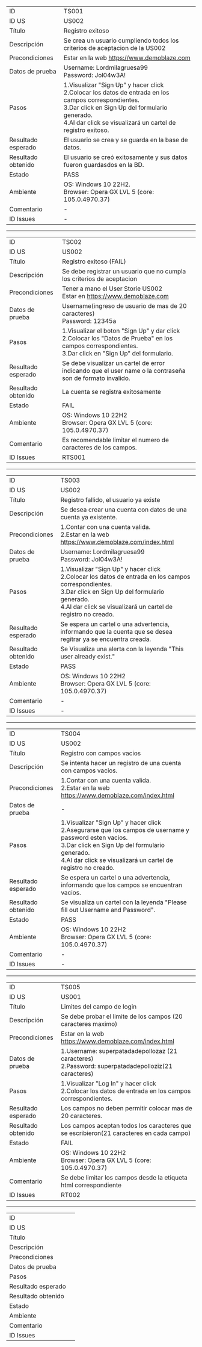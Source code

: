 |                    |                                                                                                                                                                                                               |
| ------------------ | ------------------------------------------------------------------------------------------------------------------------------------------------------------------------------------------------------------- |
| ID                 |  TS001                                                                                                                                                                                                               |
| ID US              |  US002                                                                                                                                                                                                               |
| Título             | Registro exitoso                                                                                                                                                                                                              |
| Descripción        |  Se crea un usuario cumpliendo todos los criterios de aceptacion de la US002                                                                                                                                                                                                               |
| Precondiciones     |  Estar en la web https://www.demoblaze.com                                                                                                                                                                                                               |
| Datos de prueba    |  Username: Lordmilagruesa99<br>Password: Jol04w3A!                                                                                                                                                                                                               |
| Pasos              |  1.Visualizar "Sign Up" y hacer click<br> 2.Colocar los datos de entrada en los campos correspondientes.<br> 3.Dar click en Sign Up del formulario generado.<br> 4.Al dar click se visualizará un cartel de registro exitoso.                                                                                                                                                                                                             |
| Resultado esperado |  El usuario se crea y se guarda en la base de datos.                                                                                                                                                                                                             |
| Resultado obtenido |  El usuario se creó exitosamente y sus datos fueron guardasdos en la BD.                                                                                                                                                                                                             |
| Estado             |  PASS                                                                                                                                                                                                             |
| Ambiente             | OS: Windows 10 22H2.<br>Browser: Opera GX LVL 5 (core: 105.0.4970.37)                                                                                                                                                                                                               |
| Comentario         |  -                                                                                                                                                                                                             |
| ID Issues          | -                                                                                                                                                                                                              |

<hr>

|                    |                                                                                                                                                                                                               |
| ------------------ | ------------------------------------------------------------------------------------------------------------------------------------------------------------------------------------------------------------- |
| ID                 | TS002                                                                                                                                                                                                                |
| ID US              | US002                                                                                                                                                                                                              |
| Título             | Registro exitoso (FAIL)                                                                                                                                                                                                              |
| Descripción        | Se debe registrar un usuario que no cumpla los criterios de aceptacion                                                                                                                                                                                                              |
| Precondiciones     | Tener a mano el User Storie US002<br> Estar en https://www.demoblaze.com                                                                                                                                                                                                              |
| Datos de prueba    | Username(ingreso de usuario de mas de 20 caracteres)<br> Password: 12345a                                                                                                                                                                                                              |
| Pasos              | 1.Visualizar el boton "Sign Up" y dar click<br> 2.Colocar los "Datos de Prueba" en los campos correspondientes.<br> 3.Dar click en "Sign Up" del formulario.                                                                                                                                                                                                            |
| Resultado esperado | Se debe visualizar un cartel de error indicando que el user name o la contraseña son de formato invalido.                                                                                                                                                                                                              |
| Resultado obtenido | La cuenta se registra exitosamente                                                                                                                                                                                                              |
| Estado             | FAIL                                                                                                                                                                                                              |
| Ambiente             | OS: Windows 10 22H2<br> Browser: Opera GX LVL 5 (core: 105.0.4970.37)                                                                                                                                                                                                              |
| Comentario         | Es recomendable limitar el numero de caracteres de los campos.                                                                                                                                                                                                              |
| ID Issues          | RTS001                                                                                                                                                                                                              |

<hr>

|                    |                                                                                                                                                                                                               |
| ------------------ | ------------------------------------------------------------------------------------------------------------------------------------------------------------------------------------------------------------- |
| ID                 | TS003                                                                                                                                                                                                               |
| ID US              | US002                                                                                                                                                                                                              |
| Título             | Registro fallido, el usuario ya existe                                                                                                                                                                                                              |
| Descripción        | Se desea crear una cuenta con datos de una cuenta ya existente.                                                                                                                                                                                                              |
| Precondiciones     | 1.Contar con una cuenta valida.<br> 2.Estar en la web https://www.demoblaze.com/index.html                                                                                                                                                                                                               |
| Datos de prueba    | Username: Lordmilagruesa99<br>Password: Jol04w3A!                                                                                                                                                                                                              |
| Pasos              | 1.Visualizar "Sign Up" y hacer click<br> 2.Colocar los datos de entrada en los campos correspondientes.<br> 3.Dar click en Sign Up del formulario generado.<br> 4.Al dar click se visualizará un cartel de registro no creado.                                                                                                                                                                                                              |
| Resultado esperado | Se espera un cartel o una advertencia, informando que la cuenta que se desea regitrar ya se encuentra creada.                                                                                                                                                                                                              |
| Resultado obtenido | Se Visualiza una alerta con la leyenda "This user already exist."                                                                                                                                                                                                              |
| Estado             | PASS                                                                                                                                                                                                              |
| Ambiente             | OS: Windows 10 22H2<br> Browser: Opera GX LVL 5 (core: 105.0.4970.37)                                                                                                                                                                                                               |
| Comentario         | -                                                                                                                                                                                                              |
| ID Issues          | -                                                                                                                                                                                                              |

<hr>

|                    |                                                                                                                                                                                                               |
| ------------------ | ------------------------------------------------------------------------------------------------------------------------------------------------------------------------------------------------------------- |
| ID                 | TS004                                                                                                                                                                                                              |
| ID US              | US002                                                                                                                                                                                                              |
| Título             | Registro con campos vacios                                                                                                                                                                                                              |
| Descripción        | Se intenta hacer un registro de una cuenta con campos vacios.                                                                                                                                                                                                              |
| Precondiciones     | 1.Contar con una cuenta valida.<br> 2.Estar en la web https://www.demoblaze.com/index.html                                                                                                                                                                                                                |
| Datos de prueba    | -                                                                                                                                                                                                              |
| Pasos              | 1.Visualizar "Sign Up" y hacer click<br> 2.Asegurarse que los campos de username y password esten vacios.<br> 3.Dar click en Sign Up del formulario generado.<br> 4.Al dar click se visualizará un cartel de registro no creado.                                                                                                                                                                                                               |
| Resultado esperado | Se espera un cartel o una advertencia, informando que los campos se encuentran vacios.                                                                                                                                                                                                              |
| Resultado obtenido | Se visualiza un cartel con la leyenda "Please fill out Username and Password".                                                                                                                                                                                                              |
| Estado             | PASS                                                                                                                                                                                                              |
| Ambiente             | OS: Windows 10 22H2<br> Browser: Opera GX LVL 5 (core: 105.0.4970.37)                                                                                                                                                                                                               |
| Comentario         | -                                                                                                                                                                                                              |
| ID Issues          | -                                                                                                                                                                                                              |

<hr>

|                    |                                                                                                                                                                                                               |
| ------------------ | ------------------------------------------------------------------------------------------------------------------------------------------------------------------------------------------------------------- |
| ID                 | TS005                                                                                                                                                                                                              |
| ID US              | US001                                                                                                                                                                                                              |
| Título             | Limites del campo de login                                                                                                                                                                                                              |
| Descripción        | Se debe probar el limite de los campos (20 caracteres maximo)                                                                                                                                                                                                               |
| Precondiciones     | Estar en la web https://www.demoblaze.com/index.html                                                                                                                                                                                                                |
| Datos de prueba    | 1.Username: superpatadadepollozaz (21 caracteres)<br> 2.Password: superpatadadepolloziz(21 caracteres)                                                                                                                                                                                                             |
| Pasos              | 1.Visualizar "Log In" y hacer click<br> 2.Colocar los datos de entrada en los campos correspondientes.<br>                                                                                                                                                                                                              |
| Resultado esperado | Los campos no deben permitir colocar mas de 20 caracteres.                                                                                                                                                                                                              |
| Resultado obtenido | Los campos aceptan todos los caracteres que se escribieron(21 caracteres en cada campo)                                                                                                                                                                                                              |
| Estado             | FAIL                                                                                                                                                                                                              |
| Ambiente             | OS: Windows 10 22H2<br> Browser: Opera GX LVL 5 (core: 105.0.4970.37)                                                                                                                                                                                                              |
| Comentario         | Se debe limitar los campos desde la etiqueta html correspondiente                                                                                                                                                                                                              |
| ID Issues          | RT002                                                                                                                                                                                                              |

<hr>

|                    |                                                                                                                                                                                                               |
| ------------------ | ------------------------------------------------------------------------------------------------------------------------------------------------------------------------------------------------------------- |
| ID                 |                                                                                                                                                                                                               |
| ID US              |                                                                                                                                                                                                               |
| Título             |                                                                                                                                                                                                               |
| Descripción        |                                                                                                                                                                                                               |
| Precondiciones     |                                                                                                                                                                                                               |
| Datos de prueba    |                                                                                                                                                                                                               |
| Pasos              |                                                                                                                                                                                                               |
| Resultado esperado |                                                                                                                                                                                                               |
| Resultado obtenido |                                                                                                                                                                                                               |
| Estado             |                                                                                                                                                                                                               |
| Ambiente             |                                                                                                                                                                                                               |
| Comentario         |                                                                                                                                                                                                               |
| ID Issues          |                                                                                                                                                                                                               |


